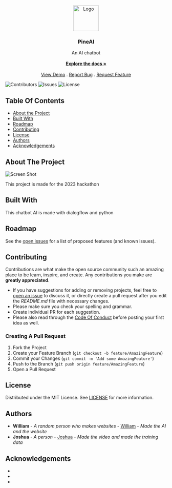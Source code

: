 <br/>
<p align="center">
  <a href="https://github.com/Pineappletwo1/PineAI">
    <img src="https://i.imgur.com/MiTq579.png" alt="Logo" width="80" height="80">
  </a>

  <h3 align="center">PineAI</h3>

  <p align="center">
    An AI chatbot
    <br/>
    <br/>
    <a href="https://github.com/Pineappletwo1/PineAI"><strong>Explore the docs »</strong></a>
    <br/>
    <br/>
    <a href="https://github.com/Pineappletwo1/PineAI">View Demo</a>
    .
    <a href="https://github.com/Pineappletwo1/PineAI/issues">Report Bug</a>
    .
    <a href="https://github.com/Pineappletwo1/PineAI/issues">Request Feature</a>
  </p>
</p>

![Contributors](https://img.shields.io/github/contributors/Pineappletwo1/PineAI?color=dark-green) ![Issues](https://img.shields.io/github/issues/Pineappletwo1/PineAI) ![License](https://img.shields.io/github/license/Pineappletwo1/PineAI)

## Table Of Contents

* [About the Project](#about-the-project)
* [Built With](#built-with)
* [Roadmap](#roadmap)
* [Contributing](#contributing)
* [License](#license)
* [Authors](#authors)
* [Acknowledgements](#acknowledgements)

## About The Project

![Screen Shot](https://i.imgur.com/ffiKM6H.png)

This project is made for the 2023 hackathon

## Built With

This chatbot AI is made with dialogflow and python

## Roadmap

See the [open issues](https://github.com/Pineappletwo1/PineAI/issues) for a list of proposed features (and known issues).

## Contributing

Contributions are what make the open source community such an amazing place to be learn, inspire, and create. Any contributions you make are **greatly appreciated**.
* If you have suggestions for adding or removing projects, feel free to [open an issue](https://github.com/Pineappletwo1/PineAI/issues/new) to discuss it, or directly create a pull request after you edit the *README.md* file with necessary changes.
* Please make sure you check your spelling and grammar.
* Create individual PR for each suggestion.
* Please also read through the [Code Of Conduct](https://github.com/Pineappletwo1/PineAI/blob/main/CODE_OF_CONDUCT.md) before posting your first idea as well.

### Creating A Pull Request

1. Fork the Project
2. Create your Feature Branch (`git checkout -b feature/AmazingFeature`)
3. Commit your Changes (`git commit -m 'Add some AmazingFeature'`)
4. Push to the Branch (`git push origin feature/AmazingFeature`)
5. Open a Pull Request

## License

Distributed under the MIT License. See [LICENSE](https://github.com/Pineappletwo1/PineAI/blob/main/LICENSE.md) for more information.

## Authors

* **William** - *A random person who makes websites* - [William](https://github.com/Pineappletwo1) - *Made the AI and the website*
* **Joshua** - *A person* - [Joshua](https://github.com/Jwang0506) - *Made the video and made the training data*

## Acknowledgements

* []()
* []()
* []()
